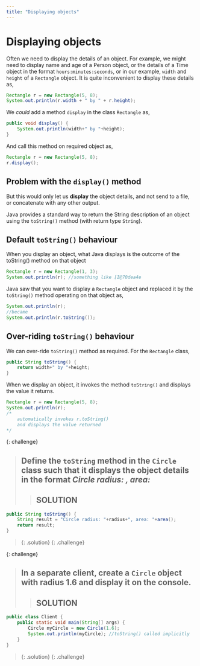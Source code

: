 ```yaml
---
title: "Displaying objects"
---
```


# Displaying objects

Often we need to display the details of an object. For example, we might
need to display name and age of a Person object, or the details of a
Time object in the format `hours:minutes:seconds`, or in our example,
`width` and `height` of a `Rectangle` object. It is quite inconvenient
to display these details as,

```java
Rectangle r = new Rectangle(5, 8);
System.out.println(r.width + " by " + r.height);
```

We *could* add a method `display` in the class `Rectangle` as,

```java
public void display() {
    System.out.println(width+" by "+height);
}
```

And call this method on required object as,

```java
Rectangle r = new Rectangle(5, 8);
r.display();
```

## Problem with the `display()` method

But this would only let us **display** the object details, and not send
to a file, or concatenate with any other output.

Java provides a standard way to return the String description of an
object using the `toString()` method (with return type `String`).

## Default `toString()` behaviour

When you display an object, what Java displays is the outcome of the
<span>toString()</span> method on that object

```java
Rectangle r = new Rectangle(1, 3);
System.out.println(r); //something like [I@70dea4e
```

Java saw that you want to display a `Rectangle` object and replaced it
by the `toString()` method operating on that object as,

```java
System.out.println(r);
//became
System.out.println(r.toString()); 
```

## Over-riding `toString()` behaviour

We can over-ride `toString()` method as required. For the `Rectangle`
class,

```java
public String toString() {
    return width+" by "+height;
}
```

When we display an object, it invokes the method `toString()` and
displays the value it returns.

```java
Rectangle r = new Rectangle(5, 8);
System.out.println(r);
/*
	automatically invokes r.toString() 
	and displays the value returned
*/
```

{: challenge}
> ## Define the `toString` method in the `Circle` class such that it displays the object details in the format *Circle radius: <radius>, area: <area>*
>> ## SOLUTION
 ```java
 public String toString() {
     String result = "Circle radius: "+radius+", area: "+area();
     return result;
 }   
 ```
>{: .solution}
{: .challenge}

{: challenge}
> ## In a separate client, create a `Circle` object with radius 1.6 and display it on the console.
>> ## SOLUTION
 ```java
 public class Client {
     public static void main(String[] args) {
         Circle myCircle = new Circle(1.6);
         System.out.println(myCircle); //toString() called implicitly
     }   
 }
 ```
>{: .solution}
{: .challenge}



